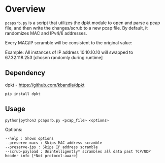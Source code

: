 # Overview

`pcapsrb.py` is a script that utilizes the dpkt module to open and parse a pcap file, and then write the changes/scrub to a new pcap file. By default, it randomizes MAC and IPv4/6 addresses.

Every MAC/IP scramble will be consistent to the original value:

Example: All instances of IP address 10.10.10.10 will swapped to 67.32.118.253 [chosen randomly during runtime]

## Dependency

dpkt - https://github.com/kbandla/dpkt
```
pip install dpkt
```

## Usage
```
python|python3 pcapsrb.py <pcap_file> <options>
```

Options:
```
--help : Shows options
--preserve-macs : Skips MAC address scramble
--preserve-ips : Skips IP address scramble
--scrub-payload : Unintelligently* scrambles all data past TCP/UDP header info [*Not protocol-aware] 
```